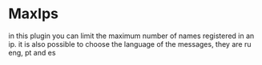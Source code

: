 # MaxIps
in this plugin you can limit the maximum number of names registered in an ip. it is also possible to choose the language of the messages, they are ru eng, pt and es

